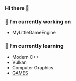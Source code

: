 ### Hi there 👋 
### 🔭 I’m currently working on 
 - MyLittleGameEngine  
### 🌱 I’m currently learning 
 - Modern C++
 - Vulkan
 - Computer Graphics
 - [GAMES](https://games-cn.org/)
<!--
**frankpyf/frankpyf** is a ✨ _special_ ✨ repository because its `README.md` (this file) appears on your GitHub profile.

Here are some ideas to get you started:

- 🔭 I’m currently working on ...
- 🌱 I’m currently learning ...
- 👯 I’m looking to collaborate on ...
- 🤔 I’m looking for help with ...
- 💬 Ask me about ...
- 📫 How to reach me: ...
- 😄 Pronouns: ...
- ⚡ Fun fact: ...
-->
